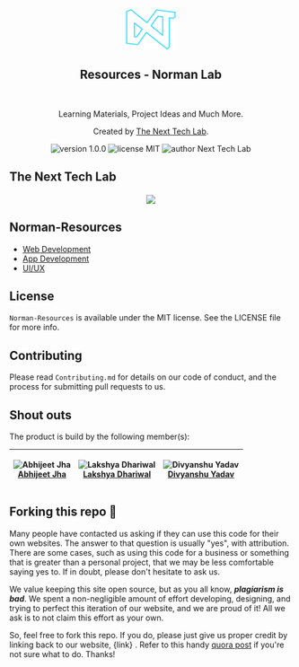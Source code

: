 <div align="center">
  <img alt="Next Tech lab Logo" src="Public/logo.png" height="72" />
</div>
<div align="center">
  <h2>Resources - Norman Lab</h2>
</div>

<br>
<p align="center">
Learning Materials, Project Ideas and Much More.
</p>
<p align="center">
Created by <a href="">The Next Tech Lab</a>.
</p>
<p align="center">
    <img src="https://img.shields.io/badge/version-1.0.0-yellowgreen" alt="version 1.0.0"/>
    <img src="https://img.shields.io/badge/license-MIT-brightgreen" alt="license MIT"/>
    <img src="https://img.shields.io/badge/author-Next%20Tech%20Lab-blue" alt="author Next Tech Lab"/>
</p>

## The Next Tech Lab

<p align="center">
<img align="center" src="https://user-images.githubusercontent.com/91051053/212057254-738a3c5d-0c57-4437-8698-c76ef6a29047.png"></img>
</p>

## Norman-Resources
* [Web Development](https://github.com/NextTechLab/Norman-Resources/tree/main/Web)
* [App Development](https://github.com/NextTechLab/Norman-Resources/tree/main/App)
* [UI/UX](https://github.com/NextTechLab/Norman-Resources/tree/main/Ui-Ux)

## License

`Norman-Resources` is available under the MIT license. See the LICENSE file for more info.


## Contributing

Please read `Contributing.md` for details on our code of conduct, and the process for submitting pull requests to us.

## Shout outs
The product is build by the following member(s):

| <p align="center">![Abhijeet Jha](https://github.com/abhijeetjha602.png?size=128)<br>[Abhijeet Jha](https://github.com/abhijeetjha602)</p> | <p align="center">![Lakshya Dhariwal](https://github.com/lakshya-dhariwal.png?size=128)<br>[Lakshya Dhariwal](https://github.com/lakshya-dhariwal)</p> | <p align="center">![Divyanshu Yadav](https://github.com/divyanshu1810.png?size=128)<br>[Divyanshu Yadav](https://github.com/divyanshu1810)</p> | 
| ---------------------------------------------------------------------------------------------------------------------------------- | ---------------------------------------------------------------------------------------------------------------------------------- | ---------------------------------------------------------------------------------------------------------------------------------- | 
## Forking this repo 🚨

Many people have contacted us asking if they can use this code for their own websites. The answer to that question is usually "yes", with attribution. There are some cases, such as using this code for a business or something that is greater than a personal project, that we may be less comfortable saying yes to. If in doubt, please don't hesitate to ask us.

We value keeping this site open source, but as you all know, _**plagiarism is bad**_. We spent a non-negligible amount of effort developing, designing, and trying to perfect this iteration of our website, and we are proud of it! All we ask is to not claim this effort as your own.

So, feel free to fork this repo. If you do, please just give us proper credit by linking back to our website, {link} . Refer to this handy [quora post](https://www.quora.com/Is-it-bad-to-copy-other-peoples-code) if you're not sure what to do. Thanks!
